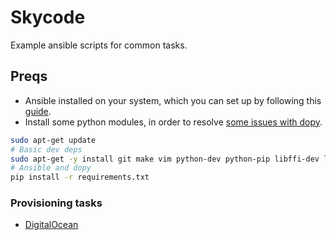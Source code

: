 # Skycode

Example ansible scripts for common tasks.

## Preqs

* Ansible installed on your system, which you can set up by following this [guide](https://github.com/CSC-510/Course/blob/master/Materials/CM.md#configuration-with-ansible).
* Install some python modules, in order to resolve [some issues with dopy](https://github.com/ansible/ansible-modules-core/issues/2509).

```bash
sudo apt-get update
# Basic dev deps
sudo apt-get -y install git make vim python-dev python-pip libffi-dev libssl-dev libxml2-dev libxslt1-dev libjpeg8-dev zlib1g-devsudo 
# Ansible and dopy
pip install -r requirements.txt
```

### Provisioning tasks

* [DigitalOcean](providers/do/README.md)
